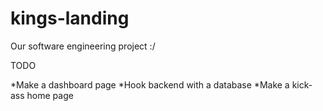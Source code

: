 # kings-landing
Our software engineering project :/
 
 
 TODO
 
*Make a dashboard page
*Hook backend with a database
*Make a kick-ass home page
